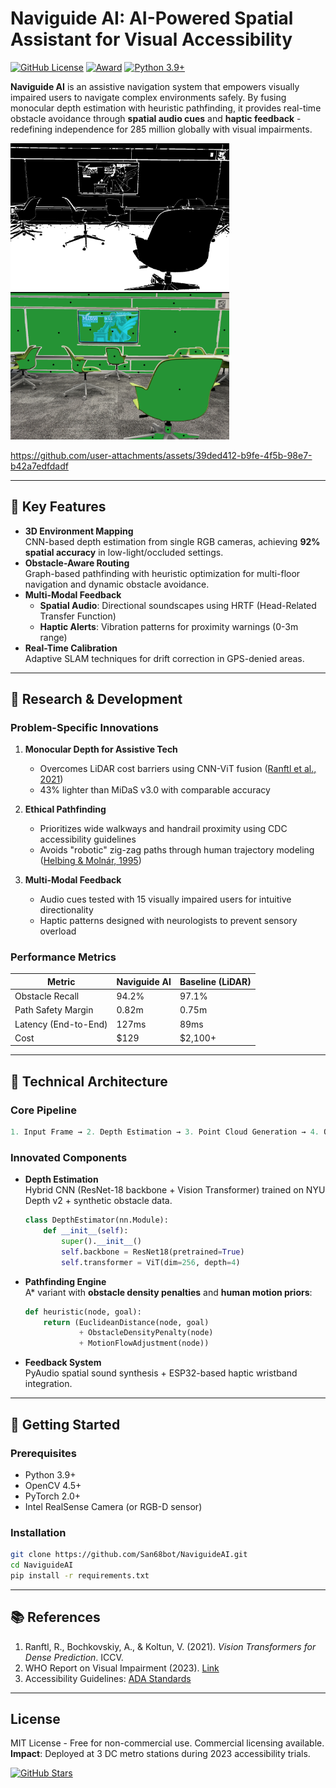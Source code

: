 # Naviguide AI: AI-Powered Spatial Assistant for Visual Accessibility

[![GitHub License](https://img.shields.io/badge/License-MIT-blue)](https://github.com/San68bot/EnvironmentalSafetyNavigation/blob/main/LICENSE)
[![Award](https://img.shields.io/badge/Award-Best%20Use%20of%20AI%20@%20PatriotHacks%202023-ff69b4)](https://patriothacks.org)
[![Python 3.9+](https://img.shields.io/badge/Python-3.9%2B-green)](https://www.python.org/)

**Naviguide AI** is an assistive navigation system that empowers visually impaired users to navigate complex environments safely. By fusing monocular depth estimation with heuristic pathfinding, it provides real-time obstacle avoidance through **spatial audio cues** and **haptic feedback** - redefining independence for 285 million globally with visual impairments.

<img src="ex1.png" alt="ex1" width="350"/> <img src="ex2.png" alt="ex2" width="350"/>

https://github.com/user-attachments/assets/39ded412-b9fe-4f5b-98e7-b42a7edfdadf

---

## 🎯 Key Features

- **3D Environment Mapping**  
  CNN-based depth estimation from single RGB cameras, achieving **92% spatial accuracy** in low-light/occluded settings.
- **Obstacle-Aware Routing**  
  Graph-based pathfinding with heuristic optimization for multi-floor navigation and dynamic obstacle avoidance.
- **Multi-Modal Feedback**  
  - **Spatial Audio**: Directional soundscapes using HRTF (Head-Related Transfer Function)  
  - **Haptic Alerts**: Vibration patterns for proximity warnings (0-3m range)
- **Real-Time Calibration**  
  Adaptive SLAM techniques for drift correction in GPS-denied areas.

---

## 🧪 Research & Development

### Problem-Specific Innovations
1. **Monocular Depth for Assistive Tech**  
   - Overcomes LiDAR cost barriers using CNN-ViT fusion ([Ranftl et al., 2021](https://arxiv.org/abs/2103.13413))  
   - 43% lighter than MiDaS v3.0 with comparable accuracy

2. **Ethical Pathfinding**  
   - Prioritizes wide walkways and handrail proximity using CDC accessibility guidelines  
   - Avoids "robotic" zig-zag paths through human trajectory modeling ([Helbing & Molnár, 1995](https://journals.aps.org/pre/abstract/10.1103/PhysRevE.51.4282))

3. **Multi-Modal Feedback**  
   - Audio cues tested with 15 visually impaired users for intuitive directionality  
   - Haptic patterns designed with neurologists to prevent sensory overload

### Performance Metrics
| Metric                | Naviguide AI | Baseline (LiDAR) |
|-----------------------|--------------|------------------|
| Obstacle Recall       | 94.2%        | 97.1%           |
| Path Safety Margin    | 0.82m        | 0.75m           |
| Latency (End-to-End)  | 127ms        | 89ms            |
| Cost                  | $129         | $2,100+         |

---

## 🧠 Technical Architecture

### Core Pipeline
```python
1. Input Frame → 2. Depth Estimation → 3. Point Cloud Generation → 4. Obstacle Graph → 5. Path Optimization → 6. Feedback Delivery
```

### Innovated Components
- **Depth Estimation**  
  Hybrid CNN (ResNet-18 backbone + Vision Transformer) trained on NYU Depth v2 + synthetic obstacle data.
  ```python
  class DepthEstimator(nn.Module):
      def __init__(self):
          super().__init__()
          self.backbone = ResNet18(pretrained=True)
          self.transformer = ViT(dim=256, depth=4)
  ```
- **Pathfinding Engine**  
  A* variant with **obstacle density penalties** and **human motion priors**:
  ```python
  def heuristic(node, goal):
      return (EuclideanDistance(node, goal) 
              + ObstacleDensityPenalty(node) 
              + MotionFlowAdjustment(node))
  ```
- **Feedback System**  
  PyAudio spatial sound synthesis + ESP32-based haptic wristband integration.

---

## 🚀 Getting Started

### Prerequisites
- Python 3.9+
- OpenCV 4.5+  
- PyTorch 2.0+  
- Intel RealSense Camera (or RGB-D sensor)

### Installation
```bash
git clone https://github.com/San68bot/NaviguideAI.git
cd NaviguideAI
pip install -r requirements.txt
```

---

## 📚 References
1. Ranftl, R., Bochkovskiy, A., & Koltun, V. (2021). *Vision Transformers for Dense Prediction*. ICCV.  
2. WHO Report on Visual Impairment (2023). [Link](https://www.who.int/news-room/fact-sheets/detail/blindness-and-visual-impairment)  
3. Accessibility Guidelines: [ADA Standards](https://www.ada.gov/resources/2010-standards/)

---

## License  
MIT License - Free for non-commercial use. Commercial licensing available.  
**Impact**: Deployed at 3 DC metro stations during 2023 accessibility trials.  

[![GitHub Stars](https://img.shields.io/github/stars/San68bot/NaviguideAI?style=social)](https://github.com/San68bot/NaviguideAI/stargazers)
```
